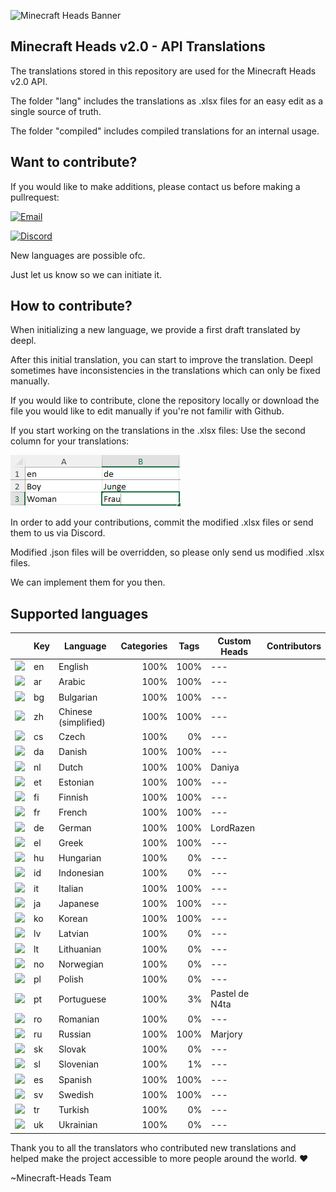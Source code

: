 ![Minecraft Heads Banner](https://images.minecraft-heads.com/banners/minecraft-heads_halfbanner_234x60.png)

## Minecraft Heads v2.0 - API Translations
The translations stored in this repository are used for the Minecraft Heads v2.0 API.

The folder "lang" includes the translations as .xlsx files for an easy edit as a single source of truth. 

The folder "compiled" includes compiled translations for an internal usage. 


## Want to contribute?
If you would like to make additions, please contact us before making a pullrequest: 

[![Email](https://img.shields.io/badge/Email-info%40minecraft--heads.com-blue?logo=gmail&logoColor=white)](mailto:info@minecraft-heads.com)

[![Discord](https://img.shields.io/badge/Discord-Join%20Server-5865F2?logo=discord&logoColor=white)](https://discord.com/invite/K7yxDD2HP3)

New languages are possible ofc. 

Just let us know so we can initiate it.

## How to contribute?
When initializing a new language, we provide a first draft translated by deepl. 

After this initial translation, you can start to improve the translation. Deepl sometimes have inconsistencies in the translations which can only be fixed manually.

If you would like to contribute, clone the repository locally or download the file you would like to edit manually if you're not familir with Github. 

If you start working on the translations in the .xlsx files: Use the second column for your translations:

![xlsx](assets/xlsx.png)

In order to add your contributions, commit the modified .xlsx files or send them to us via Discord. 

Modified .json files will be overridden, so please only send us modified .xlsx files.

We can implement them for you then.


## Supported languages
||Key|Language|Categories|Tags|Custom Heads|Contributors|
|---|---|---|---|---|---|---|
|<img src="https://cdn.jsdelivr.net/gh/hjnilsson/country-flags/svg/gb.svg" width="20"/>|en|English| <div align="right">100%</div>| <div align="right">100%</div>|---|
|<img src="https://cdn.jsdelivr.net/gh/hjnilsson/country-flags/svg/sa.svg" width="20"/>|ar|Arabic| <div align="right">100%</div>| <div align="right">100%</div>|---|
|<img src="https://cdn.jsdelivr.net/gh/hjnilsson/country-flags/svg/bg.svg" width="20"/>|bg|Bulgarian| <div align="right">100%</div>| <div align="right">100%</div>|---|
|<img src="https://cdn.jsdelivr.net/gh/hjnilsson/country-flags/svg/cn.svg" width="20"/>|zh|Chinese (simplified)| <div align="right">100%</div>| <div align="right">100%</div>|---|
|<img src="https://cdn.jsdelivr.net/gh/hjnilsson/country-flags/svg/cz.svg" width="20"/>|cs|Czech| <div align="right">100%</div>| <div align="right">0%</div>|---|
|<img src="https://cdn.jsdelivr.net/gh/hjnilsson/country-flags/svg/dk.svg" width="20"/>|da|Danish| <div align="right">100%</div>| <div align="right">100%</div>|---|
|<img src="https://cdn.jsdelivr.net/gh/hjnilsson/country-flags/svg/nl.svg" width="20"/>|nl|Dutch| <div align="right">100%</div>| <div align="right">100%</div>|Daniya|
|<img src="https://cdn.jsdelivr.net/gh/hjnilsson/country-flags/svg/ee.svg" width="20"/>|et|Estonian| <div align="right">100%</div>| <div align="right">100%</div>|---|
|<img src="https://cdn.jsdelivr.net/gh/hjnilsson/country-flags/svg/fi.svg" width="20"/>|fi|Finnish| <div align="right">100%</div>| <div align="right">100%</div>|---|
|<img src="https://cdn.jsdelivr.net/gh/hjnilsson/country-flags/svg/fr.svg" width="20"/>|fr|French| <div align="right">100%</div>| <div align="right">100%</div>|---|
|<img src="https://cdn.jsdelivr.net/gh/hjnilsson/country-flags/svg/de.svg" width="20"/>|de|German| <div align="right">100%</div>| <div align="right">100%</div>|LordRazen|
|<img src="https://cdn.jsdelivr.net/gh/hjnilsson/country-flags/svg/gr.svg" width="20"/>|el|Greek| <div align="right">100%</div>| <div align="right">100%</div>|---|
|<img src="https://cdn.jsdelivr.net/gh/hjnilsson/country-flags/svg/hu.svg" width="20"/>|hu|Hungarian| <div align="right">100%</div>| <div align="right">0%</div>|---|
|<img src="https://cdn.jsdelivr.net/gh/hjnilsson/country-flags/svg/id.svg" width="20"/>|id|Indonesian| <div align="right">100%</div>| <div align="right">0%</div>|---|
|<img src="https://cdn.jsdelivr.net/gh/hjnilsson/country-flags/svg/it.svg" width="20"/>|it|Italian| <div align="right">100%</div>| <div align="right">100%</div>|---|
|<img src="https://cdn.jsdelivr.net/gh/hjnilsson/country-flags/svg/jp.svg" width="20"/>|ja|Japanese| <div align="right">100%</div>| <div align="right">100%</div>|---|
|<img src="https://cdn.jsdelivr.net/gh/hjnilsson/country-flags/svg/kr.svg" width="20"/>|ko|Korean| <div align="right">100%</div>| <div align="right">100%</div>|---|
|<img src="https://cdn.jsdelivr.net/gh/hjnilsson/country-flags/svg/lv.svg" width="20"/>|lv|Latvian| <div align="right">100%</div>| <div align="right">0%</div>|---|
|<img src="https://cdn.jsdelivr.net/gh/hjnilsson/country-flags/svg/lt.svg" width="20"/>|lt|Lithuanian| <div align="right">100%</div>| <div align="right">0%</div>|---|
|<img src="https://cdn.jsdelivr.net/gh/hjnilsson/country-flags/svg/no.svg" width="20"/>|no|Norwegian| <div align="right">100%</div>| <div align="right">0%</div>|---|
|<img src="https://cdn.jsdelivr.net/gh/hjnilsson/country-flags/svg/pl.svg" width="20"/>|pl|Polish| <div align="right">100%</div>| <div align="right">0%</div>|---|
|<img src="https://cdn.jsdelivr.net/gh/hjnilsson/country-flags/svg/pt.svg" width="20"/>|pt|Portuguese| <div align="right">100%</div>| <div align="right">3%</div>|Pastel de N4ta|
|<img src="https://cdn.jsdelivr.net/gh/hjnilsson/country-flags/svg/ro.svg" width="20"/>|ro|Romanian| <div align="right">100%</div>| <div align="right">0%</div>|---|
|<img src="https://cdn.jsdelivr.net/gh/hjnilsson/country-flags/svg/ru.svg" width="20"/>|ru|Russian| <div align="right">100%</div>| <div align="right">100%</div>|Marjory|
|<img src="https://cdn.jsdelivr.net/gh/hjnilsson/country-flags/svg/sk.svg" width="20"/>|sk|Slovak| <div align="right">100%</div>| <div align="right">0%</div>|---|
|<img src="https://cdn.jsdelivr.net/gh/hjnilsson/country-flags/svg/si.svg" width="20"/>|sl|Slovenian| <div align="right">100%</div>| <div align="right">1%</div>|---|
|<img src="https://cdn.jsdelivr.net/gh/hjnilsson/country-flags/svg/es.svg" width="20"/>|es|Spanish| <div align="right">100%</div>| <div align="right">100%</div>|---|
|<img src="https://cdn.jsdelivr.net/gh/hjnilsson/country-flags/svg/se.svg" width="20"/>|sv|Swedish| <div align="right">100%</div>| <div align="right">100%</div>|---|
|<img src="https://cdn.jsdelivr.net/gh/hjnilsson/country-flags/svg/tr.svg" width="20"/>|tr|Turkish| <div align="right">100%</div>| <div align="right">0%</div>|---|
|<img src="https://cdn.jsdelivr.net/gh/hjnilsson/country-flags/svg/ua.svg" width="20"/>|uk|Ukrainian| <div align="right">100%</div>| <div align="right">0%</div>|---|

Thank you to all the translators who contributed new translations and helped make the project accessible to more people around the world. ❤️

~Minecraft-Heads Team